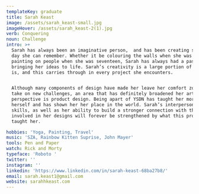```yaml
---
templateKey: graduate
title: Sarah Keast
image: /assets/sarah_keast-small.jpg
imageHover: /assets/sarah_keast-2(1).jpg
verb: Conquering
noun: Challenge
intro: >+
  Sarah has always been an imaginative person,  and has been creating since the
  day she can remember. Whether it be colouring the walls when she was five, to
  painting on people when she was seventeen, Sarah has always had a passion for
  bringing her ideas to life. Sarah’s creativity is a large portion of who she
  is, and this carries through in every project she encounters. 


  Although many components of design have made her leave her comfort zone and
  take on new challenges, an area that has definitely broadened her artistic
  perspective is product design. Being apart of YSDN has taught her more about
  herself and has shown her her place in the world. Sarah’s interpersonal
  skills, as well as her ability to build a stronger connection with those
  involved in her designs will forever be strengthened by what this program has
  taught her. 

hobbies: 'Yoga, Painting, Travel'
music: 'SZA, Rainbow Kitten Suprise, John Mayer'
tools: Pen and Paper
watch: Rick and Morty
typeface: 'Roboto '
twitter: ''
instagram: ''
linkedin: 'https://www.linkedin.com/in/sarah-keast-68ba27b8/'
email: sarah.keast1@gmail.com
website: sarahhkeast.com
---
```


